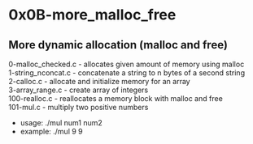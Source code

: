 # 0x0B-more_malloc_free

## More dynamic allocation (malloc and free)

0-malloc_checked.c - allocates given amount of memory using malloc  
1-string_nconcat.c - concatenate a string to n bytes of a second string  
2-calloc.c - allocate and initialize memory for an array   
3-array_range.c - create array of integers    
100-realloc.c - reallocates a memory block with malloc and free  
101-mul.c - multiply two positive numbers  
* usage: ./mul num1 num2
* example: ./mul 9 9
